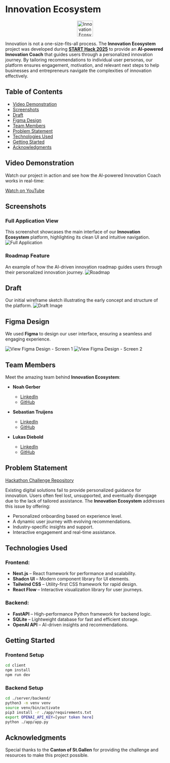 # Innovation Ecosystem

<p align="center">
  <img src="https://raw.githubusercontent.com/heitzlki/innovation-ecosystem/refs/heads/main/docs/logo.svg" alt="Innovation Ecosystem Logo" height="50px">
</p>

Innovation is not a one-size-fits-all process. The **Innovation Ecosystem** project was developed during **[START Hack 2025](https://www.startglobal.org)** to provide an **AI-powered Innovation Coach** that guides users through a personalized innovation journey. By tailoring recommendations to individual user personas, our platform ensures engagement, motivation, and relevant next steps to help businesses and entrepreneurs navigate the complexities of innovation effectively.

## Table of Contents

- [Video Demonstration](#video-demonstration)
- [Screenshots](#screenshots)
- [Draft](#draft)
- [Figma Design](#figma-design)
- [Team Members](#team-members)
- [Problem Statement](#problem-statement)
- [Technologies Used](#technologies-used)
- [Getting Started](#getting-started)
- [Acknowledgments](#acknowledgments)

## Video Demonstration

Watch our project in action and see how the AI-powered Innovation Coach works in real-time:

[Watch on YouTube](https://youtu.be/ljvFArdf-VY)

## Screenshots

### Full Application View

This screenshot showcases the main interface of our **Innovation Ecosystem** platform, highlighting its clean UI and intuitive navigation.
![Full Application](https://raw.githubusercontent.com/heitzlki/innovation-ecosystem/refs/heads/main/docs/full.png)

### Roadmap Feature

An example of how the AI-driven innovation roadmap guides users through their personalized innovation journey.
![Roadmap](https://raw.githubusercontent.com/heitzlki/innovation-ecosystem/refs/heads/main/docs/roadmap.png)

## Draft

Our initial wireframe sketch illustrating the early concept and structure of the platform.
![Draft Image](https://raw.githubusercontent.com/heitzlki/innovation-ecosystem/refs/heads/main/docs/draft.JPG)

## Figma Design

We used **Figma** to design our user interface, ensuring a seamless and engaging experience.

![View Figma Design - Screen 1](https://raw.githubusercontent.com/heitzlki/innovation-ecosystem/refs/heads/main/docs/figma1.png)
![View Figma Design - Screen 2](https://raw.githubusercontent.com/heitzlki/innovation-ecosystem/refs/heads/main/docs/figma2.png)

## Team Members

Meet the amazing team behind **Innovation Ecosystem**:

- **Noah Gerber**

  - [LinkedIn](https://www.linkedin.com/in/noah-gerber-a62442229/)
  - [GitHub](https://github.com/gerbernoah)

- **Sebastian Truijens**

  - [LinkedIn](https://www.linkedin.com/in/sebastian-truijens/)
  - [GitHub](https://github.com/trusebass)

- **Lukas Diebold**
  - [LinkedIn](https://www.linkedin.com/in/lukas-diebold/)
  - [GitHub](https://github.com/lukasdiebold)

## Problem Statement

[Hackathon Challenge Repository](https://github.com/START-Hack/Kanton-St.Gallen-STARTHACK25)

Existing digital solutions fail to provide personalized guidance for innovation. Users often feel lost, unsupported, and eventually disengage due to the lack of tailored assistance. The **Innovation Ecosystem** addresses this issue by offering:

- Personalized onboarding based on experience level.
- A dynamic user journey with evolving recommendations.
- Industry-specific insights and support.
- Interactive engagement and real-time assistance.

## Technologies Used

### Frontend:

- **Next.js** – React framework for performance and scalability.
- **Shadcn UI** – Modern component library for UI elements.
- **Tailwind CSS** – Utility-first CSS framework for rapid design.
- **React Flow** – Interactive visualization library for user journeys.

### Backend:

- **FastAPI** – High-performance Python framework for backend logic.
- **SQLite** – Lightweight database for fast and efficient storage.
- **OpenAI API** – AI-driven insights and recommendations.

## Getting Started

### Frontend Setup

```sh
cd client
npm install
npm run dev
```

### Backend Setup

```sh
cd ./server/backend/
python3 -m venv venv
source venv/bin/activate
pip3 install -r ./app/requirements.txt
export OPENAI_API_KEY=[your token here]
python ./app/app.py
```

## Acknowledgments

Special thanks to the **Canton of St.Gallen** for providing the challenge and resources to make this project possible.
